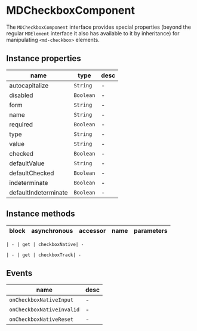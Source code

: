 # MDCheckboxComponent
The `MDCheckboxComponent` interface provides special properties (beyond the regular `MDElement` interface it also has available to it by inheritance) for manipulating `<md-checkbox>` elements.

## Instance properties

name|type|desc
---|---|---
autocapitalize|`String`|-
disabled|`Boolean`|-
form|`String`|-
name|`String`|-
required|`Boolean`|-
type|`String`|-
value|`String`|-
checked|`Boolean`|-
defaultValue|`String`|-
defaultChecked|`Boolean`|-
indeterminate|`Boolean`|-
defaultIndeterminate|`Boolean`|-

## Instance methods

block| asynchronous | accessor| name| parameters
---| --- | ---| ---| ---

    | - | get | checkboxNative| -

    | - | get | checkboxTrack| -

## Events

name|desc
---|---
`onCheckboxNativeInput`|-
`onCheckboxNativeInvalid`|-
`onCheckboxNativeReset`|-
